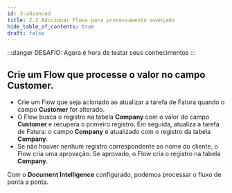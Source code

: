 ```yaml
---
id: 3-advanced
title: 2.3 Adicionar Flows para processamento avançado
hide_table_of_contents: true
draft: false
---
```


:::danger
DESAFIO: Agora é hora de testar seus conhecimentos
:::

## Crie um Flow que processe o valor no campo Customer.

- Crie um Flow que seja acionado ao atualizar a tarefa de Fatura quando o campo **Customer** for alterado.
- O Flow busca o registro na tabela **Company** com o valor do campo **Customer** e recupera o primeiro registro. Em seguida, atualiza a tarefa de Fatura: o campo **Company** é atualizado com o registro da tabela **Company**.
- Se não houver nenhum registro correspondente ao nome do cliente, o Flow cria uma aprovação. Se aprovado, o Flow cria o registro na tabela **Company**.

Com o **Document Intelligence** configurado, podemos processar o fluxo de ponta a ponta.
